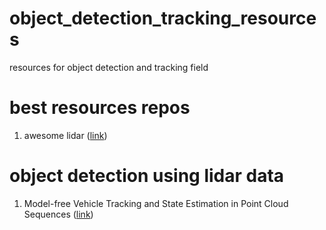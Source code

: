 # object_detection_tracking_resources
resources for object detection and tracking field


# best resources repos
1. awesome lidar ([link](https://github.com/szenergy/awesome-lidar))

# object detection using lidar data

1. Model-free Vehicle Tracking and State Estimation in Point Cloud Sequences ([link](https://github.com/TuSimple/LiDAR_SOT))
